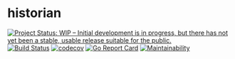 # historian

[![Project Status: WIP – Initial development is in progress, but there has not yet been a stable, usable release suitable for the public.](https://www.repostatus.org/badges/latest/wip.svg)](https://www.repostatus.org/#wip)
[![Build Status](https://travis-ci.com/sjansen/historian.svg?branch=master)](https://travis-ci.com/sjansen/historian)
[![codecov](https://codecov.io/gh/sjansen/historian/branch/master/graph/badge.svg)](https://codecov.io/gh/sjansen/historian)
[![Go Report Card](https://goreportcard.com/badge/github.com/sjansen/historian)](https://goreportcard.com/report/github.com/sjansen/historian)
[![Maintainability](https://api.codeclimate.com/v1/badges/1b6f1b5891c0772cdd35/maintainability)](https://codeclimate.com/github/sjansen/historian/maintainability)
